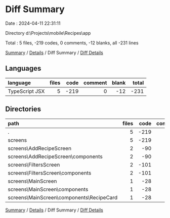 # Diff Summary

Date : 2024-04-11 22:31:11

Directory d:\\Projects\\mobile\\Recipes\\app

Total : 5 files,  -219 codes, 0 comments, -12 blanks, all -231 lines

[Summary](results.md) / [Details](details.md) / Diff Summary / [Diff Details](diff-details.md)

## Languages
| language | files | code | comment | blank | total |
| :--- | ---: | ---: | ---: | ---: | ---: |
| TypeScript JSX | 5 | -219 | 0 | -12 | -231 |

## Directories
| path | files | code | comment | blank | total |
| :--- | ---: | ---: | ---: | ---: | ---: |
| . | 5 | -219 | 0 | -12 | -231 |
| screens | 5 | -219 | 0 | -12 | -231 |
| screens\\AddRecipeScreen | 2 | -90 | 0 | -5 | -95 |
| screens\\AddRecipeScreen\\components | 2 | -90 | 0 | -5 | -95 |
| screens\\FiltersScreen | 2 | -101 | 0 | -5 | -106 |
| screens\\FiltersScreen\\components | 2 | -101 | 0 | -5 | -106 |
| screens\\MainScreen | 1 | -28 | 0 | -2 | -30 |
| screens\\MainScreen\\components | 1 | -28 | 0 | -2 | -30 |
| screens\\MainScreen\\components\\RecipeCard | 1 | -28 | 0 | -2 | -30 |

[Summary](results.md) / [Details](details.md) / Diff Summary / [Diff Details](diff-details.md)